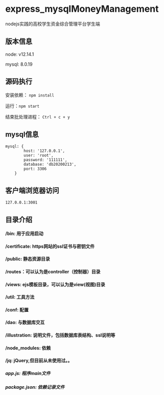 # express_mysqlMoneyManagement
nodejs实践的高校学生资金综合管理平台学生端

## 版本信息
node: v12.14.1

mysql: 8.0.19

## 源码执行
安装依赖： ```npm install```

运行：```npm start```

结束批处理进程： ```Ctrl + c + y```
## mysql信息
```
mysql: {
        host: '127.0.0.1',
        user: 'root',
        password: '111111',
        database: 'db20200213', 
        port: 3306
    }
 ```
## 客户端浏览器访问
```127.0.0.1:3001```
## 目录介绍  
#### /bin: 用于应用启动
#### /certificate: https网站的ssl证书与密钥文件
#### /public: 静态资源目录
#### /routes：可以认为是controller（控制器）目录
#### /views: ejs模板目录，可以认为是view(视图)目录

#### /util: 工具方法
#### /conf: 配置
#### /dao: 与数据库交互
#### /illustration: 说明文件，包括数据库表结构、ssl说明等
#### /node_modules:  依赖
#### /jq:  jQuery,但目前从未使用过。。
##### app.js: 程序main文件
##### package.json: 依赖记录文件

